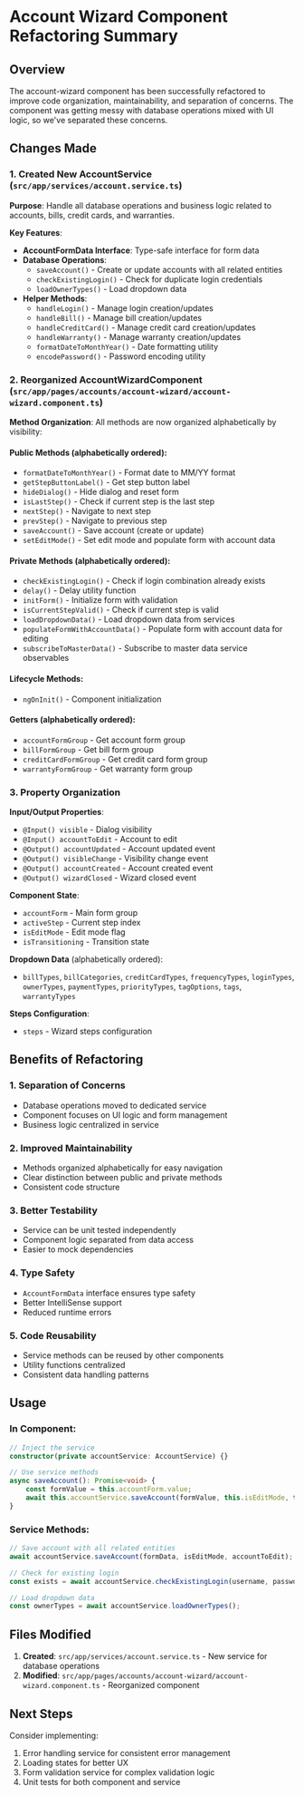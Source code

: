 # Account Wizard Component Refactoring Summary

## Overview
The account-wizard component has been successfully refactored to improve code organization, maintainability, and separation of concerns. The component was getting messy with database operations mixed with UI logic, so we've separated these concerns.

## Changes Made

### 1. Created New AccountService (`src/app/services/account.service.ts`)

**Purpose**: Handle all database operations and business logic related to accounts, bills, credit cards, and warranties.

**Key Features**:
- **AccountFormData Interface**: Type-safe interface for form data
- **Database Operations**: 
  - `saveAccount()` - Create or update accounts with all related entities
  - `checkExistingLogin()` - Check for duplicate login credentials
  - `loadOwnerTypes()` - Load dropdown data
- **Helper Methods**:
  - `handleLogin()` - Manage login creation/updates
  - `handleBill()` - Manage bill creation/updates
  - `handleCreditCard()` - Manage credit card creation/updates
  - `handleWarranty()` - Manage warranty creation/updates
  - `formatDateToMonthYear()` - Date formatting utility
  - `encodePassword()` - Password encoding utility

### 2. Reorganized AccountWizardComponent (`src/app/pages/accounts/account-wizard/account-wizard.component.ts`)

**Method Organization**: All methods are now organized alphabetically by visibility:

#### Public Methods (alphabetically ordered):
- `formatDateToMonthYear()` - Format date to MM/YY format
- `getStepButtonLabel()` - Get step button label
- `hideDialog()` - Hide dialog and reset form
- `isLastStep()` - Check if current step is the last step
- `nextStep()` - Navigate to next step
- `prevStep()` - Navigate to previous step
- `saveAccount()` - Save account (create or update)
- `setEditMode()` - Set edit mode and populate form with account data

#### Private Methods (alphabetically ordered):
- `checkExistingLogin()` - Check if login combination already exists
- `delay()` - Delay utility function
- `initForm()` - Initialize form with validation
- `isCurrentStepValid()` - Check if current step is valid
- `loadDropdownData()` - Load dropdown data from services
- `populateFormWithAccountData()` - Populate form with account data for editing
- `subscribeToMasterData()` - Subscribe to master data service observables

#### Lifecycle Methods:
- `ngOnInit()` - Component initialization

#### Getters (alphabetically ordered):
- `accountFormGroup` - Get account form group
- `billFormGroup` - Get bill form group
- `creditCardFormGroup` - Get credit card form group
- `warrantyFormGroup` - Get warranty form group

### 3. Property Organization

**Input/Output Properties**:
- `@Input() visible` - Dialog visibility
- `@Input() accountToEdit` - Account to edit
- `@Output() accountUpdated` - Account updated event
- `@Output() visibleChange` - Visibility change event
- `@Output() accountCreated` - Account created event
- `@Output() wizardClosed` - Wizard closed event

**Component State**:
- `accountForm` - Main form group
- `activeStep` - Current step index
- `isEditMode` - Edit mode flag
- `isTransitioning` - Transition state

**Dropdown Data** (alphabetically ordered):
- `billTypes`, `billCategories`, `creditCardTypes`, `frequencyTypes`, `loginTypes`, `ownerTypes`, `paymentTypes`, `priorityTypes`, `tagOptions`, `tags`, `warrantyTypes`

**Steps Configuration**:
- `steps` - Wizard steps configuration

## Benefits of Refactoring

### 1. **Separation of Concerns**
- Database operations moved to dedicated service
- Component focuses on UI logic and form management
- Business logic centralized in service

### 2. **Improved Maintainability**
- Methods organized alphabetically for easy navigation
- Clear distinction between public and private methods
- Consistent code structure

### 3. **Better Testability**
- Service can be unit tested independently
- Component logic separated from data access
- Easier to mock dependencies

### 4. **Type Safety**
- `AccountFormData` interface ensures type safety
- Better IntelliSense support
- Reduced runtime errors

### 5. **Code Reusability**
- Service methods can be reused by other components
- Utility functions centralized
- Consistent data handling patterns

## Usage

### In Component:
```typescript
// Inject the service
constructor(private accountService: AccountService) {}

// Use service methods
async saveAccount(): Promise<void> {
    const formValue = this.accountForm.value;
    await this.accountService.saveAccount(formValue, this.isEditMode, this.accountToEdit);
}
```

### Service Methods:
```typescript
// Save account with all related entities
await accountService.saveAccount(formData, isEditMode, accountToEdit);

// Check for existing login
const exists = await accountService.checkExistingLogin(username, password);

// Load dropdown data
const ownerTypes = await accountService.loadOwnerTypes();
```

## Files Modified

1. **Created**: `src/app/services/account.service.ts` - New service for database operations
2. **Modified**: `src/app/pages/accounts/account-wizard/account-wizard.component.ts` - Reorganized component

## Next Steps

Consider implementing:
1. Error handling service for consistent error management
2. Loading states for better UX
3. Form validation service for complex validation logic
4. Unit tests for both component and service 